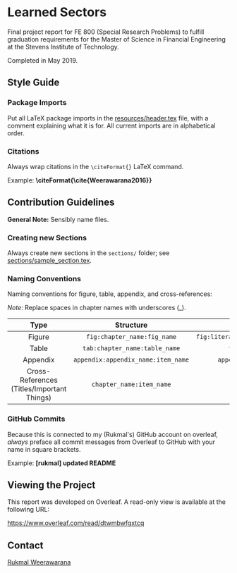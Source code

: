 # Learned Sectors

Final project report for FE 800 (Special Research Problems) to fulfill graduation requirements for the Master of Science in Financial Engineering at the Stevens Institute of Technology.

Completed in May 2019.


## Style Guide

### Package Imports

Put all LaTeX package imports in the [resources/header.tex](resources/header.tex) file, with a comment explaining what it is for. All current imports are in alphabetical order.

### Citations

Always wrap citations in the `\citeFormat{}` LaTeX command.

Example: **\citeFormat{\cite{Weerawarana2016}}**



## Contribution Guidelines

**General Note:** Sensibly name files.

### Creating new Sections

Always create new sections in the `sections/` folder; see [sections/sample_section.tex](sections/sample_section.tex).

### Naming Conventions

Naming conventions for figure, table, appendix, and cross-references:

*Note*: Replace spaces in chapter names with underscores (_).

|Type|Structure|Example|
|:--:|:-------:|:-----:|
|Figure|`fig:chapter_name:fig_name`|`fig:literature_review:article_architecture_diagram`|
|Table|`tab:chapter_name:table_name`|`tab:literature_review:table_name`|
|Appendix|`appendix:appendix_name:item_name`|`appendix:backtest_data:portfolio_value`|
|Cross-References (Titles/Important Things)|`chapter_name:item_name`|`research_goals:clustering`|

### GitHub Commits

Because this is connected to my (Rukmal's) GitHub account on overleaf, *always* preface all commit messages from Overleaf to GitHub with your name in square brackets.

Example: **[rukmal] updated README**

## Viewing the Project

This report was developed on Overleaf. A read-only view is available at the following URL:

https://www.overleaf.com/read/dtwmbwfgxtcq

## Contact

[Rukmal Weerawarana](http://rukmal.me)
